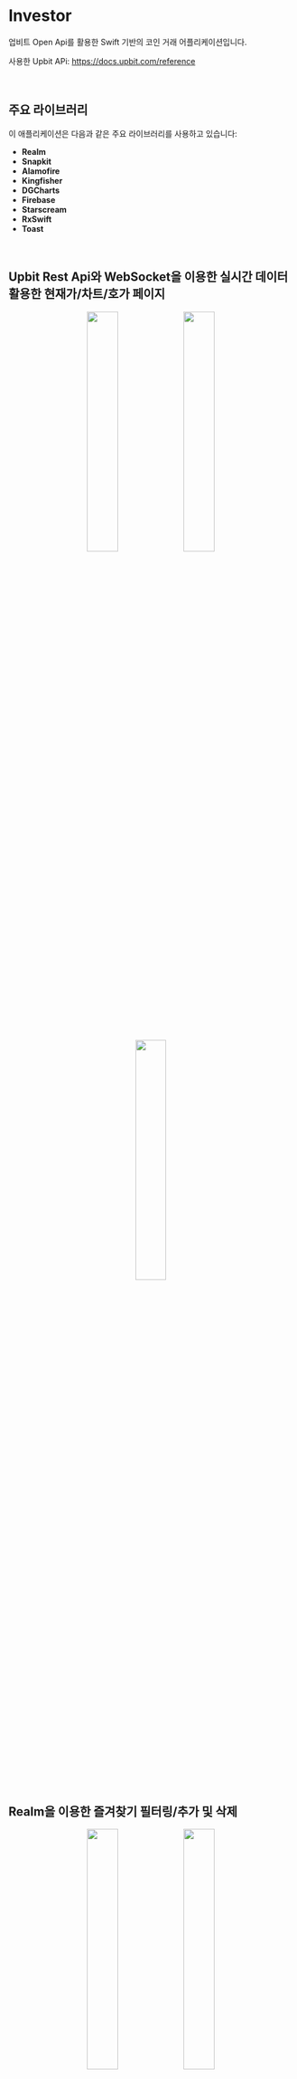 # Investor

업비트 Open Api를 활용한 Swift 기반의 코인 거래 어플리케이션입니다.

사용한 Upbit APi: https://docs.upbit.com/reference
 
<br/>
 
## 주요 라이브러리
이 애플리케이션은 다음과 같은 주요 라이브러리를 사용하고 있습니다:

- **Realm**
- **Snapkit**
- **Alamofire**
- **Kingfisher**
- **DGCharts**
- **Firebase**
- **Starscream**
- **RxSwift**
- **Toast**

<br/>


## Upbit Rest Api와 WebSocket을 이용한 실시간 데이터 활용한 현재가/차트/호가 페이지
<p align="center">
  <img src="https://github.com/traeumen927/Investor/assets/18188727/f968bbe7-80cd-48f0-a150-825daa9dfa79" width="33%">
  <img src="https://github.com/traeumen927/Investor/assets/18188727/2d993b13-f3f5-43b8-b391-67ec3f6c95b5" width="33%">
  <img src="https://github.com/traeumen927/Investor/assets/18188727/d52219de-1124-4763-a6c3-704fa8574847" width="33%">
</p>

<br/>

## Realm을 이용한 즐겨찾기 필터링/추가 및 삭제
<p align="center">
  <img src="https://github.com/traeumen927/Investor/assets/18188727/90e39e6d-dbeb-4d66-a2fb-a12b929f07ff" width="33%">
  <img src="https://github.com/traeumen927/Investor/assets/18188727/df5f21b3-3fb0-4af9-80f2-bfc47160fecc" width="33%">
  <img src="https://github.com/traeumen927/Investor/assets/18188727/87b8cc79-7708-494f-8731-a35d2b6532ca" width="33%">
</p>

<br/>

## Firebase Firestore를 이용한 실시간 익명 종목토론방
공식문서: https://firebase.google.com/docs/firestore/quickstart?hl=ko

<p align="center">
  <img src="https://github.com/traeumen927/Investor/assets/18188727/3f10b95a-6361-45f1-bb82-131db6b3e500" width="33%">
  <img src="https://github.com/traeumen927/Investor/assets/18188727/02955417-99d2-4949-a7fd-56ec6ae9414e" width="33%">
  <img src="https://github.com/traeumen927/Investor/assets/18188727/c6b6ce88-508b-4d5b-8efa-b38319bc6857" width="33%">
</p>





``` swift
// MARK: 웹소켓 통신에서 사용하는 구독 타입
enum SubscriptionType: String {
    ///현재가
    case ticker
    
    ///호가
    case orderbook
    
    ///내 체결
    case myTrade
    
    ///체결
    case trade
}
```

``` swift
import Foundation
import Starscream
import RxSwift

class UpbitSocketService {
    
    private var socket: WebSocket?
    
    private let uuid = UUID()
    
    private let urlString = "wss://api.upbit.com/websocket/v1"
    
    
    // MARK: WebSocket didReceive Event Subject
    let socketEventSubejct: PublishSubject<WebSocketEventWrapper> = PublishSubject<WebSocketEventWrapper>()
    
    
    init() {
        guard let url = URL(string: urlString) else {
            fatalError("Invalid URL")
        }
        var request = URLRequest(url: url)
        request.timeoutInterval = 5
        socket = WebSocket(request: request)
        socket?.delegate = self
    }
    
    func subscribeTo(type: SubscriptionType, symbol: [String]) {
        guard let socket = self.socket else {
            print("WebSocket is not initialized")
            return
        }
        let subscription: [[String: Any]] = [
            ["ticket": uuid.uuidString],
            ["type": type.rawValue, "codes": symbol]
        ]
        let jsonData = try! JSONSerialization.data(withJSONObject: subscription)
        socket.write(data: jsonData)
    }
    
    
    // MARK: 웹소켓 연결
    func connect() {
        guard let socket = self.socket else {
            print("WebSocket is not initialized")
            return
        }
        socket.connect()
    }
    
    // MARK: 웹소켓 연결해제
    func disconnect() {
        guard let socket = self.socket else {
            print("WebSocket is not initialized")
            return
        }
        socket.disconnect()
    }
}


// MARK: - Place for WebSocketDelegate
extension UpbitSocketService: WebSocketDelegate {
    func didReceive(event: WebSocketEvent, client: WebSocketClient) {
        // MARK: Socket Event 방출
        self.socketEventSubejct.onNext(WebSocketEventWrapper(event: event))
    }
}

// MARK: WebSocketEvent가 value 타입이 아니기 때문에 value 타입으로 만들기 위해 Wrapping함
class WebSocketEventWrapper {
    let event: WebSocketEvent
    
    init(event: WebSocketEvent) {
        self.event = event
    }
}
```

``` swift
// MARK: Upbit에서 제공하는 코인관련 API Service
struct UpbitApiService {
    
    // MARK: Upbit Api Base Url
    static let baseURL = "https://api.upbit.com/v1"
    
    // MARK: plist파일에서 AccessKey추출(인증 가능한 요청시 필요)
    static let accessKey: String = {
        guard let path = Bundle.main.path(forResource: "ApiKey", ofType: "plist"),
              let config = NSDictionary(contentsOfFile: path),
              let apiKey = config["UPBIT_ACCESS_KEY"] as? String else {
            fatalError("ApiKey.plist 파일에서 UPBIT_ACCESS_KEY를 찾을 수 없습니다.")
        }
        return apiKey
    }()
    
    // MARK: plist파일에서 AccessKey추출(인증 가능한 요청시 필요)
    static let secretKey: String = {
        guard let path = Bundle.main.path(forResource: "ApiKey", ofType: "plist"),
              let config = NSDictionary(contentsOfFile: path),
              let apiKey = config["UPBIT_SECRET_KEY"] as? String else {
            fatalError("ApiKey.plist 파일에서 UPBIT_SECRET_KEY를 찾을 수 없습니다.")
        }
        return apiKey
    }()
    
    
    // MARK: 요청처리
    static func request<T: Decodable>(endpoint: EndPoint, completion: @escaping (Result<T, UpbitApiError>) -> Void) {
        let url = baseURL + endpoint.path
        
        
        AF.request(url, method: .get, parameters: endpoint.parameters, headers: endpoint.headers)
            .validate(statusCode: 200..<300)
            .responseDecodable(of: T.self) { response in
                
                switch response.result {
                    
                case .success(let value):
                    completion(.success(value))
                case .failure(let error):
                    completion(.failure(UpbitApiError(afError: error)))
                }
            }
    }
}

// MARK: 정의된 엔드포인트
extension UpbitApiService {
    enum EndPoint {
        
        // MARK: 거래 가능한 모든 마켓 코드 조회
        case allMarkets
        
        // MARK: 요청 당시 종목의 스냅샷 조회
        case ticker(markets: [String])
        
        // MARK: 일, 주, 월 단위 캔들 조회
        case candles(market:String, candle: CandleType, count: Int)
        
        // MARK: 분단위 캔들 조회
        case candlesMinutes(market:String, candle: CandleType, unit: UnitType, count: Int)
        
        
        
        var path: String {
            switch self {
            case .allMarkets :
                return "/market/all?isDetails=true"
                
            case .ticker:
                return "/ticker"
                
            case .candles(_, let candle, _):
                
                return "/candles/\(candle.rawValue)"
                
            case .candlesMinutes(_, let candle, let unit, _):
                return "/candles/\(candle.rawValue)/\(unit.rawValue)"
            }
        }
        
        var parameters: Parameters? {
            switch self {
            case .allMarkets:
                return nil
                
            case .ticker(let markets):
                return ["markets": markets.joined(separator: ",")]
                
            case .candles(let market, _, let count),
                    .candlesMinutes(let market, _, _, let count):
                return ["market": market, "count": count]
            }
        }
        
        var headers: HTTPHeaders? {
            return nil
        }
    }
}  

// MARK: Upbit API 에러 타입
enum UpbitApiError: Error {
    case networkError(message: String)
    case decodingError(message: String)
    case serverError(message: String)
    
    var message: String {
        switch self {
        case .networkError(let message), .decodingError(let message), .serverError(let message):
            return message
        }
    }
    
    init(afError: AFError) {
        switch afError {
        case .sessionTaskFailed(let error):
            if let urlError = error as? URLError, urlError.code == .notConnectedToInternet {
                self = .networkError(message: error.localizedDescription)
            } else {
                self = .serverError(message: afError.localizedDescription)
            }
        case .responseSerializationFailed(let reason):
            if case .decodingFailed = reason {
                self = .decodingError(message: afError.localizedDescription)
            } else {
                self = .serverError(message: afError.localizedDescription)
            }
        default:
            self = .serverError(message: afError.localizedDescription)
        }
    }
}

```
